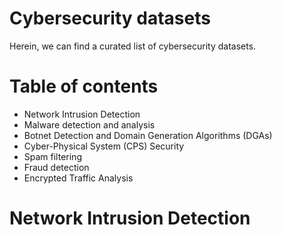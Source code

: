 # Cybersecurity datasets
Herein, we can find a curated list of cybersecurity datasets.

# Table of contents
* Network Intrusion Detection
* Malware detection and analysis
* Botnet Detection and Domain Generation Algorithms (DGAs)
* Cyber-Physical System (CPS) Security
* Spam filtering
* Fraud detection
* Encrypted Traffic Analysis

# Network Intrusion Detection
